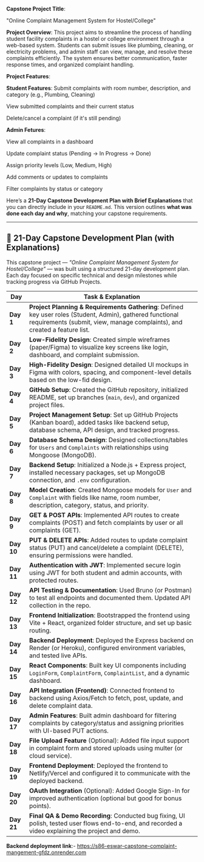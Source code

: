 **Capstone Project Title**:

"Online Complaint Management System for  Hostel/College"

**Project Overview**:
This project aims to streamline the process of handling student facility complaints in a hostel or college environment through a web-based system. Students can submit issues like plumbing, cleaning, or electricity problems, and admin staff can view, manage, and resolve these complaints efficiently. The system ensures better communication, faster response times, and organized complaint handling.

**Project Features**:

 **Student Features**:
Submit complaints with room number, description, and category (e.g., Plumbing, Cleaning)


View submitted complaints and their current status


Delete/cancel a complaint (if it's still pending)


**Admin Fetures**:

View all complaints in a dashboard


Update complaint status (Pending → In Progress → Done)


Assign priority levels (Low, Medium, High)


Add comments or updates to complaints


Filter complaints by status or category


Here’s a **21-Day Capstone Development Plan with Brief Explanations** that you can directly include in your `README.md`. This version outlines **what was done each day and why**, matching your capstone requirements.

---

## 📅 21-Day Capstone Development Plan (with Explanations)

This capstone project — *"Online Complaint Management System for Hostel/College"* — was built using a structured 21-day development plan. Each day focused on specific technical and design milestones while tracking progress via GitHub Projects.

| Day        | Task & Explanation                                                                                                                                                                      |
| ---------- | --------------------------------------------------------------------------------------------------------------------------------------------------------------------------------------- |
| **Day 1**  | **Project Planning & Requirements Gathering**: Defined key user roles (Student, Admin), gathered functional requirements (submit, view, manage complaints), and created a feature list. |
| **Day 2**  | **Low-Fidelity Design**: Created simple wireframes (paper/Figma) to visualize key screens like login, dashboard, and complaint submission.                                              |
| **Day 3**  | **High-Fidelity Design**: Designed detailed UI mockups in Figma with colors, spacing, and component-level details based on the low-fid design.                                          |
| **Day 4**  | **GitHub Setup**: Created the GitHub repository, initialized README, set up branches (`main`, `dev`), and organized project files.                                                      |
| **Day 5**  | **Project Management Setup**: Set up GitHub Projects (Kanban board), added tasks like backend setup, database schema, API design, and tracked progress.                                 |
| **Day 6**  | **Database Schema Design**: Designed collections/tables for `Users` and `Complaints` with relationships using Mongoose (MongoDB).                                                       |
| **Day 7**  | **Backend Setup**: Initialized a Node.js + Express project, installed necessary packages, set up MongoDB connection, and `.env` configuration.                                          |
| **Day 8**  | **Model Creation**: Created Mongoose models for `User` and `Complaint` with fields like name, room number, description, category, status, and priority.                                 |
| **Day 9**  | **GET & POST APIs**: Implemented API routes to create complaints (POST) and fetch complaints by user or all complaints (GET).                                                           |
| **Day 10** | **PUT & DELETE APIs**: Added routes to update complaint status (PUT) and cancel/delete a complaint (DELETE), ensuring permissions were handled.                                         |
| **Day 11** | **Authentication with JWT**: Implemented secure login using JWT for both student and admin accounts, with protected routes.                                                             |
| **Day 12** | **API Testing & Documentation**: Used Bruno (or Postman) to test all endpoints and documented them. Updated API collection in the repo.                                                 |
| **Day 13** | **Frontend Initialization**: Bootstrapped the frontend using Vite + React, organized folder structure, and set up basic routing.                                                        |
| **Day 14** | **Backend Deployment**: Deployed the Express backend on Render (or Heroku), configured environment variables, and tested live APIs.                                                     |
| **Day 15** | **React Components**: Built key UI components including `LoginForm`, `ComplaintForm`, `ComplaintList`, and a dynamic dashboard.                                                         |
| **Day 16** | **API Integration (Frontend)**: Connected frontend to backend using Axios/Fetch to fetch, post, update, and delete complaint data.                                                      |
| **Day 17** | **Admin Features**: Built admin dashboard for filtering complaints by category/status and assigning priorities with UI-based PUT actions.                                               |
| **Day 18** | **File Upload Feature** (Optional): Added file input support in complaint form and stored uploads using multer (or cloud service).                                                      |
| **Day 19** | **Frontend Deployment**: Deployed the frontend to Netlify/Vercel and configured it to communicate with the deployed backend.                                                            |
| **Day 20** | **OAuth Integration** (Optional): Added Google Sign-In for improved authentication (optional but good for bonus points).                                                                |
| **Day 21** | **Final QA & Demo Recording**: Conducted bug fixing, UI polish, tested user flows end-to-end, and recorded a video explaining the project and demo.      

**Backend deployment link**:- https://s86-eswar-capstone-complaint-mangement-gfdz.onrender.com



